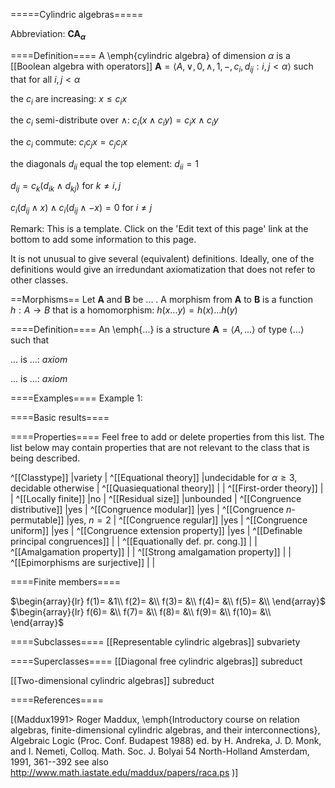 =====Cylindric algebras=====

Abbreviation: **CA$_\alpha$**

====Definition====
A \emph{cylindric algebra} of dimension $\alpha$ is a [[Boolean algebra with operators]] $\mathbf{A}=\langle A,
\vee, 0, \wedge, 1, -, c_i, d_{ij}: i,j<\alpha\rangle$ such that for all $i,j<\alpha$

the $c_i$ are increasing: $x\le c_i x$

the $c_i$ semi-distribute over $\wedge$: $c_i(x\wedge c_i y) = c_i x\wedge c_i y$

the $c_i$ commute: $c_ic_j x=c_jc_i x$

the diagonals $d_{ii}$ equal the top element:  $d_{ii}=1$

$d_{ij}=c_k(d_{ik}\wedge d_{kj})$ for $k\ne i,j$

$c_i(d_{ij}\wedge x)\wedge c_i(d_{ij}\wedge -x)=0$ for $i\ne j$

Remark: This is a template.
Click on the 'Edit text of this page' link at the bottom to add some information to this page.

It is not unusual to give several (equivalent) definitions. Ideally, one of the definitions would give an irredundant axiomatization that does not refer to other classes.

==Morphisms==
Let $\mathbf{A}$ and $\mathbf{B}$ be ... . A morphism from $\mathbf{A}$ to $\mathbf{B}$ is a function $h:A\rightarrow B$ that is a homomorphism: 
$h(x ... y)=h(x) ... h(y)$

====Definition====
An \emph{...} is a structure $\mathbf{A}=\langle A,...\rangle$ of type $\langle
...\rangle$ such that

$...$ is ...:  $axiom$
  
$...$ is ...:  $axiom$

====Examples====
Example 1: 

====Basic results====


====Properties====
Feel free to add or delete properties from this list. The list below may contain properties that are not relevant to the class that is being described.

^[[Classtype]]                        |variety  |
^[[Equational theory]]                |undecidable for $\alpha\ge 3$, decidable otherwise |
^[[Quasiequational theory]]           | |
^[[First-order theory]]               | |
^[[Locally finite]]                   |no |
^[[Residual size]]                    |unbounded |
^[[Congruence distributive]]          |yes |
^[[Congruence modular]]               |yes |
^[[Congruence $n$-permutable]]        |yes, $n=2$ |
^[[Congruence regular]]               |yes |
^[[Congruence uniform]]               |yes |
^[[Congruence extension property]]    |yes |
^[[Definable principal congruences]]  | |
^[[Equationally def. pr. cong.]]      | |
^[[Amalgamation property]]            | |
^[[Strong amalgamation property]]     | |
^[[Epimorphisms are surjective]]      | |

====Finite members====

$\begin{array}{lr}
  f(1)= &1\\
  f(2)= &\\
  f(3)= &\\
  f(4)= &\\
  f(5)= &\\
\end{array}$     
$\begin{array}{lr}
  f(6)= &\\
  f(7)= &\\
  f(8)= &\\
  f(9)= &\\
  f(10)= &\\
\end{array}$


====Subclasses====
  [[Representable cylindric algebras]] subvariety


====Superclasses====
  [[Diagonal free cylindric algebras]] subreduct

  [[Two-dimensional cylindric algebras]] subreduct


====References====

[(Maddux1991>
Roger Maddux, \emph{Introductory course on relation algebras, finite-dimensional cylindric algebras, and their interconnections}, Algebraic Logic (Proc. Conf. Budapest 1988) ed. by H. Andreka, J. D. Monk, and I. Nemeti, Colloq. Math. Soc. J. Bolyai 54 North-Holland Amsterdam, 1991, 361--392 
see also http://www.math.iastate.edu/maddux/papers/raca.ps
)]



